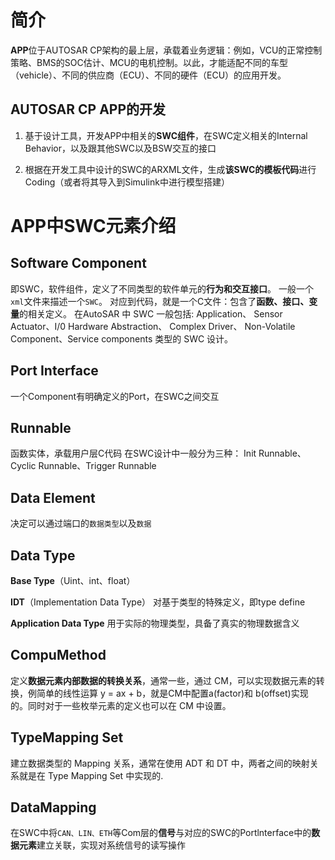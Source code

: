 # 简介
**APP**位于AUTOSAR CP架构的最上层，承载着业务逻辑：例如，VCU的正常控制策略、BMS的SOC估计、MCU的电机控制。以此，才能适配不同的车型（vehicle）、不同的供应商（ECU）、不同的硬件（ECU）的应用开发。

## AUTOSAR CP APP的开发
1. 基于设计工具，开发APP中相关的**SWC组件**，在SWC定义相关的Internal Behavior，以及跟其他SWC以及BSW交互的接口

2. 根据在开发工具中设计的SWC的ARXML文件，生成**该SWC的模板代码**进行Coding（或者将其导入到Simulink中进行模型搭建）



# APP中SWC元素介绍
## Software Component
即SWC，软件组件，定义了不同类型的软件单元的**行为和交互接口**。
一般一个`xml`文件来描述一个`SWC`。
对应到代码，就是一个C文件：包含了**函数、接口、变量**的相关定义。
在AutoSAR 中 SWC 一般包括: 
Application、 Sensor Actuator、I/0 Hardware Abstraction、 Complex Driver、 Non-Volatile  Component、Service components 类型的 SWC 设计。



## Port Interface
一个Component有明确定义的Port，在SWC之间交互

## Runnable
函数实体，承载用户层C代码
在SWC设计中一般分为三种：
Init Runnable、Cyclic Runnable、Trigger Runnable

## Data Element
决定可以通过端口的`数据类型`以及`数据`

## Data Type
**Base Type**（Uint、int、float）

**IDT**（Implementation Data Type）
    对基于类型的特殊定义，即type define

**Application Data Type**
    用于实际的物理类型，具备了真实的物理数据含义

## CompuMethod
定义**数据元素内部数据的转换关系**，通常一些，通过 CM，可以实现数据元素的转换，例简单的线性运算 y = ax + b，就是CM中配置a(factor)和 b(offset)实现的。同时对于一些枚举元素的定义也可以在 CM 中设置。

## TypeMapping Set
建立数据类型的 Mapping 关系，通常在使用 ADT 和 DT 中，两者之间的映射关系就是在 Type Mapping Set 中实现的.

## DataMapping
在SWC中将`CAN、LIN、ETH`等Com层的**信号**与对应的SWC的Portlnterface中的**数据元素**建立关联，实现对系统信号的读写操作




